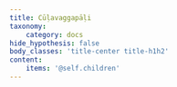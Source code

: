 ```yaml
---
title: Cūḷavaggapāḷi
taxonomy:
    category: docs
hide_hypothesis: false
body_classes: 'title-center title-h1h2'
content:
    items: '@self.children'
---
```


